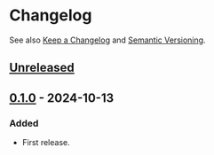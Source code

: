 # Changelog

See also [Keep a Changelog](https://keepachangelog.com/en/1.1.0/)
and [Semantic Versioning](https://semver.org/spec/v2.0.0.html).

## [Unreleased]

## [0.1.0] - 2024-10-13

### Added

- First release.

[Unreleased]: https://github.com/quadrimus/ema/compare/v0.1.0...main
[0.1.0]: https://github.com/quadrimus/ema/tag/v0.1.0
